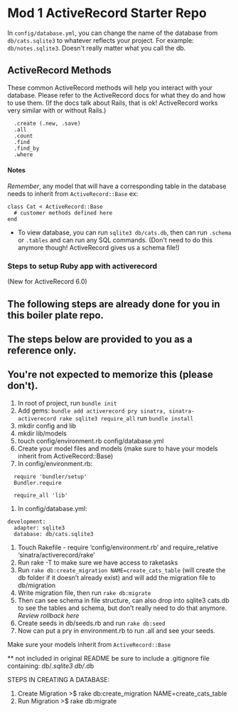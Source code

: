 # Mod 1 ActiveRecord Starter Repo

In `config/database.yml`, you can change the name of the database from `db/cats.sqlite3` to whatever reflects your project. For example: `db/notes.sqlite3`. Doesn't really matter what you call the db. 



## ActiveRecord Methods
These common ActiveRecord methods will help you interact with your database. Please refer to the ActiveRecord
docs for what they do and how to use them. (If the docs talk about Rails, that is ok! ActiveRecord works very
 similar with or without Rails.)
```
  .create (.new, .save)
  .all
  .count
  .find
  .find_by
  .where
```

#### Notes

*Remember*, any model that will have a corresponding table in the database needs to inherit from `ActiveRecord::Base`
ex:
```
class Cat < ActiveRecord::Base
  # customer methods defined here
end
```

- To view database, you can run `sqlite3 db/cats.db`, then can run `.schema` or `.tables` and can run any SQL commands. (Don't need to do this anymore though! ActiveRecord gives us a schema file!)


### Steps to setup Ruby app with activerecord
(New for ActiveRecord 6.0)


## The following steps are already done for you in this boiler plate repo. 
## The steps below are provided to you as a reference only. 
## You're not expected to memorize this (please don't).


1. In root of project, run `bundle init`
1. Add gems: 
  `bundle add activerecord pry sinatra, sinatra-activerecord rake sqlite3 require_all`
  run `bundle install`
1. mkdir config and lib 
1. mkdir lib/models
1. touch config/environment.rb config/database.yml
1. Create your model files and models (make sure to have your models inherit from ActiveRecord::Base)
1. In config/environment.rb:
```
  require 'bundler/setup'
  Bundler.require

  require_all 'lib'
```
1. In config/database.yml:
  ```
  development:
    adapter: sqlite3
    database: db/cats.sqlite3
  ```
1. Touch Rakefile - require ‘config/environment.rb’ and require_relative ‘sinatra/activerecord/rake’ 
1. Run rake -T to make sure we have access to raketasks
1. Run `rake db:create_migration NAME=create_cats_table` (will create the db folder if it doesn’t already exist) and will add the migration file to db/migration
1. Write migration file, then run `rake db:migrate`
1. Then can see schema in file structure, can also drop into sqlite3 cats.db to see the tables and schema, but don’t really need to do that anymore. *Review rollback here*
1. Create seeds in db/seeds.rb and run `rake db:seed`
1. Now can put a pry in environment.rb to run <ModelName>.all and see your seeds.

Make sure your models inherit from `ActiveRecord::Base`



** not included in original README
be sure to include a .gitignore file
containing:
                db/*.sqlite3
                db/*.db 

STEPS IN CREATING A DATABASE:
1. Create Migration   >$ rake db:create_migration NAME=create_cats_table
2. Run Migration      >$ rake db:migrate               